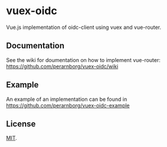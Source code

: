 # vuex-oidc

Vue.js implementation of oidc-client using vuex and vue-router.

## Documentation

See the wiki for doumentation on how to implement vue-router: https://github.com/perarnborg/vuex-oidc/wiki

## Example

An example of an implementation can be found in https://github.com/perarnborg/vuex-oidc-example

## License

[MIT](LICENSE).

